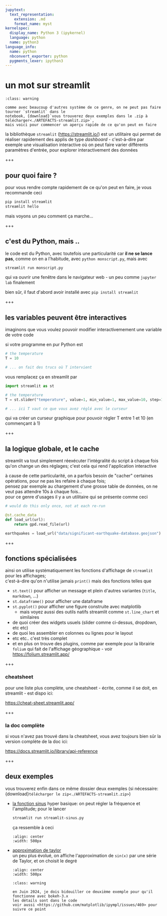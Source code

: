 ```yaml
---
jupytext:
  text_representation:
    extension: .md
    format_name: myst
kernelspec:
  display_name: Python 3 (ipykernel)
  language: python
  name: python3
language_info:
  name: python
  nbconvert_exporter: python
  pygments_lexer: ipython3
---
```


# un mot sur streamlit

```{admonition} à télécharger
:class: warning

comme avec beaucoup d'autres système de ce genre, on ne peut pas faire tourner `streamlit` dans le
notebook, {download}`vous trouverez deux exemples dans le .zip à télécharger<./ARTEFACTS-streamlit.zip>`, 
mais voici pour commencer un aperçu rapide de ce qu'on peut en faire
```

la bibliothèque `streamlit` (<https://streamlit.io/>) est un utilitaire qui permet de réaliser rapidement des applis de type *dashboard* - c'est-à-dire par exemple une visualisation interactive où on peut faire varier différents paramètres d'entrée, pour explorer interactivement des données




+++

## pour quoi faire ?

pour vous rendre compte rapidement de ce qu'on peut en faire, je vous recommande ceci

```bash
pip install streamlit
streamlit hello
```

mais voyons un peu comment ça marche...

+++

## c'est du Python, mais ..

le code est du Python, avec toutefois une particularité car **il ne se lance pas**,
comme on en a l'habitude, avec `python monscript.py`, mais avec 

```bash
streamlit run monscript.py
```

qui va ouvrir une fenêtre dans le navigateur web - un peu comme `jupyter lab` finalement

bien sûr, il faut d'abord avoir installé avec `pip install streamlit`

+++

## les variables peuvent être interactives

imaginons que vous voulez pouvoir modifier interactivemement une variable de votre code

si votre programme en pur Python est

```python
# the temperature
T = 10

# ... on fait des trucs où T intervient
```

vous remplacez ça en streamlit par

```python
import streamlit as st

# the temperature
T = st.slider("temperature", value=1, min_value=1, max_value=10, step=1)

# ... ici T vaut ce que vous avez réglé avec le curseur
```

qui va créer un curseur graphique pour pouvoir régler T entre 1 et 10 (en commençant à 1)

+++

## la logique globale, et le cache

streamlit va tout simplement réexécuter l'intégralité du script à chaque fois qu'on change un des réglages; c'est cela qui rend l'application interactive

à cause de cette particularité, on a parfois besoin de "cacher" certaines opérations, pour ne pas les refaire à chaque fois;  
pensez par exemple au chargement d'une grosse table de données, on ne veut pas attendre 10s à chaque fois...  
pour ce genre d'usages il y a un utilitaire qui se présente comme ceci

```python
# would do this only once, not at each re-run

@st.cache_data
def load_url(url):
    return gpd.read_file(url)

earthquakes = load_url("data/significant-earthquake-database.geojson")
```

+++

## fonctions spécialisées

ainsi on utilise systématiquement les fonctions d'affichage de `streamlit` pour les affichages;  
c'est-à-dire qu'on n'utilise jamais `print()` mais des fonctions telles que 

* `st.text()` pour afficher un message  et plein d'autres variantes (`title`, `markdown`, ...)
* `st.dataframe()` pour afficher une dataframe
* `st.pyplot()` pour afficher une figure construite avec matplotlib
  * mais voyez aussi des outils natifs streamlit comme `st.line_chart` et similaires
* de quoi créer des widgets usuels (slider comme ci-dessus, dropdown, etc etc)
* de quoi les assembler en colonnes ou lignes pour le layout
* etc etc.. c'est très complet
* et en plus on trouve des plugins, comme par exemple pour la librairie `folium`
  qui fait de l'affichage géographique - voir <https://folium.streamlit.app/>

+++

### cheatsheet
pour une liste plus complète, une cheatsheet - écrite, comme il se doit, en streamlit - est dispo ici:

<https://cheat-sheet.streamlit.app/>

+++

### la doc complète

si vous n'avez pas trouvé dans la cheatsheet, vous avez toujours bien sûr la version complète de la doc ici:

<https://docs.streamlit.io/library/api-reference>

+++

## deux exemples

vous trouverez enfin dans ce même dossier deux exemples (si nécessaire: {download}`télécharger le zip<./ARTEFACTS-streamlit.zip>`)

* [la fonction sinus](./streamlit-sinux.py)
  hyper basique: on peut régler la fréquence et l'amplitude; pour le lancer
  ```bash
  streamlit run streamlit-sinus.py
  ```
  ça ressemble à ceci
  ```{image} media/streamlit-sinus.png
  :align: center
  :width: 500px
  ```

* [approximation de taylor](./streamlit-taylor.py)  
  un peu plus évolué, on affiche l'approximation de `sin(x)` par une série de Taylor, et on choisit le degré
  ```{image} media/streamlit-taylor.png
  :align: center
  :width: 500px
  ```
  ```{admonition} version de bokeh
  :class: warning
  
  en Juin 2024, je dois bidouiller ce deuxième exemple pour qu'il fonctionne avec bokeh-3.x  
  les détails sont dans le code  
  voir aussi <https://github.com/matplotlib/ipympl/issues/469> pour suivre ce point
  ```
